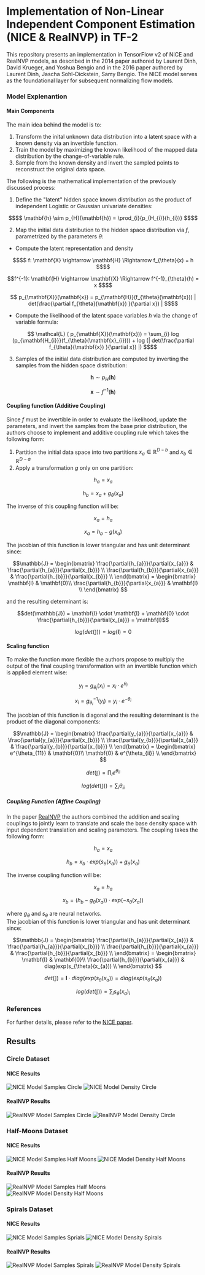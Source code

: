 # Implementation of Non-Linear Independent Component Estimation (NICE & RealNVP) in TF-2 
This repository presents an implementation in TensorFlow v2 of NICE and RealNVP models, as described in the 2014 paper authored by Laurent Dinh,
David Krueger, and Yoshua Bengio and in the 2016 paper authored by Laurent Dinh, Jascha Sohl-Dickstein, Samy Bengio. The NICE model serves as the foundational layer for subsequent normalizing flow models.
### Model Explenantion
#### Main Components
The main idea behind the model is to:
1. Transform the inital unknown data distribution into a latent space with a known density via an invertible function.
2. Train the model by maximizing the known likelihood of the mapped data distribution by the change-of-variable rule.
3. Sample from the known density and invert the sampled points to reconstruct the original data space. 

The following is the mathematical implementation of the previously discussed process:
1. Define the "latent" hidden space known distribution as the product of independent Logistic or Gaussian univariate densities: </br>
```math
$$ \mathbf{h} \sim  p_{H}(\mathbf{h}) = \prod_{i}{p_{H_{i}}(h_{i})}  $$
```
2. Map the initial data distribution to the hidden space distribution via $f$, parametrized by the parameters $\theta$: </br>
  + Compute the latent representation and density
```math
$$ f: \mathbf{X} \rightarrow \mathbf{H} \Rightarrow f_{\theta}(x) = h $$
```

```math
f^{-1}: \mathbf{H} \rightarrow \mathbf{X} \Rightarrow f^{-1}_{\theta}(h) = x $$
```

```math
 p_{\mathbf{X}}(\mathbf{x}) =   p_{\mathbf{H}}(f_{\theta}(\mathbf{x})) | det(\frac{\partial f_{\theta}(\mathbf{x}) }{\partial x}) | $$
```
  + Compute the likelihood of the latent space variables $h$ via the change of
   variable formula: </br>
```math
 \mathcal{L} ( p_{\mathbf{X}}(\mathbf{x}))  =  \sum_{i} log (p_{\mathbf{H_{i}}}(f_{\theta}(\mathbf{x}_{i}))) +  log (| det(\frac{\partial f_{\theta}(\mathbf{x}) }{\partial x}) |) $$
```

3. Samples of the initial data distribution are computed by inverting the samples from the hidden space distribution:
```math
 \mathbf{h} \sim  p_{H}(\mathbf{h}) 
```
```math
 \mathbf{x} \sim  f^{-1}(\mathbf{h})
```
#### Coupling function (Additive Coupling)
Since $f$ must be invertible in order to evaluate the likelihood, update the parameters, and invert the samples from the base prior distribution, the authors choose to implement 
and additive coupling rule which takes the following form: 
1. Partition the initial data space into two partitions $x_{a}\in\mathbb{R}^{D-b}$ and $x_{b}\in\mathbb{R}^{D-a}$
2. Apply a transformation $g$ only on one partition:
```math
 h_{a} = x_{a} 
```
```math
 h_{b} = x_{a} + g_{\theta}(x_{a}) 
```
The inverse of this coupling function will be:
```math
 x_{a}  = h_{a}
```
```math
 x_{a} = h_{b} - g(x_{a}) 
```
The jacobian of this function is lower triangular and has unit determinant since:
```math
\mathbb{J} =
\begin{bmatrix}
 \frac{\partial{h_{a}}}{\partial{x_{a}}} & \frac{\partial{h_{a}}}{\partial{x_{b}}} \\ 
 \frac{\partial{h_{b}}}{\partial{x_{a}}} & \frac{\partial{h_{b}}}{\partial{x_{b}}} \\ 
\end{bmatrix} =

\begin{bmatrix}
 \mathbf{I} & \mathbf{0}\\ 
 \frac{\partial{h_{b}}}{\partial{x_{a}}} & \mathbf{I} \\ 
\end{bmatrix} 
```
and the resulting determinant is:
```math
det(\mathbb{J}) =  \mathbf{I} \cdot \mathbf{I}  + \mathbf{0} \cdot \frac{\partial{h_{b}}}{\partial{x_{a}}} = \mathbf{I}
```
```math
log(det(\mathbb{J})) =  log(\mathbf{I}) = 0
```

#### Scaling function
To make the function more flexible the authors propose to multiply the output of the final coupling transformation with an invertible function which is applied element wise:
```math
y_{i} = g_{\theta_{i}}(x_{i}) = x_{i} \cdot e^{\theta_{i}}
```
```math
x_{i} = g^{-1}_{\theta_{i}}(y_{i}) = y_{i} \cdot e^{-\theta_{i}}
```
The jacobian of this function is diagonal and the resulting determinant is the product of the diagonal components:
```math
\mathbb{J} =
\begin{bmatrix}
 \frac{\partial{y_{a}}}{\partial{x_{a}}} & \frac{\partial{y_{a}}}{\partial{x_{b}}} \\ 
 \frac{\partial{y_{b}}}{\partial{x_{a}}} & \frac{\partial{y_{b}}}{\partial{x_{b}}} \\ 
\end{bmatrix} =

\begin{bmatrix}
 e^{\theta_{11}} & \mathbf{0}\\ 
 \mathbf{0} & e^{\theta_{ii}} \\ 
\end{bmatrix} 
```
```math
det(\mathbb{J}) =  \prod_{i} e^{\theta_{ii}}
```
```math
log(det(\mathbb{J})) =  \sum_{i}\theta_{ii}
```

##### Coupling Function (Affine Coupling)
In the paper [RealNVP](https://arxiv.org/abs/1605.08803) the authors combined the addition and scaling couplings to jointly learn to translate and scale the base density space with input dependent translation and scaling parameters. 
The coupling takes the following form: 
```math
h_{a} = x_{a} 
```
```math
h_{b} = x_{b}  \cdot exp(s_{\theta}(x_{a}))  + g_{\theta}(x_{a}) 
```
The inverse coupling function will be:

```math
x_{a} = h_{a}
```
```math
x_{b} = (h_{b} - g_{\theta}(x_{a})) \cdot exp(-s_{\theta}(x_{a}))
```
where $g_{\theta}$ and $s_{\theta}$ are neural networks. <br/>
The jacobian of this function is lower triangular and has unit determinant since:
```math
\mathbb{J} =
\begin{bmatrix}
 \frac{\partial{h_{a}}}{\partial{x_{a}}} & \frac{\partial{h_{a}}}{\partial{x_{b}}} \\ 
 \frac{\partial{h_{b}}}{\partial{x_{a}}} & \frac{\partial{h_{b}}}{\partial{x_{b}}} \\ 
\end{bmatrix} =

\begin{bmatrix}
 \mathbf{I} & \mathbf{0}\\ 
 \frac{\partial{h_{b}}}{\partial{x_{a}}} & diag(exp(s_{\theta}(x_{a})) \\ 
\end{bmatrix} 
```
```math
det(\mathbb{J}) =  \mathbf{I} \cdot diag(exp(s_{\theta}(x_{a})) =  diag(exp(s_{\theta}(x_{a}))
```
```math
log(det(\mathbb{J})) =  \sum_{i} s_{\theta}(x_{a})_{i}
```
### References

For further details, please refer to the [NICE paper](https://arxiv.org/abs/1410.8516).

## Results 
### Circle Dataset 
#### NICE Results
![NICE Model Samples Circle](https://github.com/claCase/NormalizingFlow/blob/master/figures/circles/NICE%20(Trained)%20-%20True%20vs%20Model%20Samples.png)
![NICE Model Density Circle](https://github.com/claCase/NormalizingFlow/blob/master/figures/circles/NICE%20-%20Samples%20from%20Trained%20Model.png)
#### RealNVP Results
![RealNVP Model Samples Circle](https://github.com/claCase/NormalizingFlow/blob/master/figures/circles/RealNVP%20(Trained)%20-%20True%20vs%20Model%20Samples.png)
![RealNVP Model Density Circle](https://github.com/claCase/NormalizingFlow/blob/master/figures/circles/RealNVP%20-%20Samples%20from%20Trained%20Model.png)

### Half-Moons Dataset 
#### NICE Results
![NICE Model Samples Half Moons](https://github.com/claCase/NormalizingFlow/blob/master/figures/moons/NICE%20(Trained)%20-%20True%20vs%20Model%20Samples.png)
![NICE Model Density Half Moons](https://github.com/claCase/NormalizingFlow/blob/master/figures/moons/NICE%20-%20Samples%20from%20Trained%20Model.png)
#### RealNVP Results 
![RealNVP Model Samples Half Moons](https://github.com/claCase/NormalizingFlow/blob/master/figures/moons/RealNVP%20(Trained)%20-%20True%20vs%20Model%20Samples.png)
![RealNVP Model Density Half Moons](https://github.com/claCase/NormalizingFlow/blob/master/figures/moons/RealNVP%20-%20Samples%20from%20Trained%20Model.png)

### Spirals Dataset 
#### NICE Results 
![NICE Model Samples Sprials](https://github.com/claCase/NormalizingFlow/blob/master/figures/spirals/NICE%20(Trained)%20-%20True%20vs%20Model%20Samples.png)
![NICE Model Density Spirals](https://github.com/claCase/NormalizingFlow/blob/master/figures/spirals/NICE%20-%20Samples%20from%20Trained%20Model.png)
#### RealNVP Results 
![RealNVP Model Samples Spirals](https://github.com/claCase/NormalizingFlow/blob/master/figures/spirals/RealNVP%20(Trained)%20-%20True%20vs%20Model%20Samples.png)
![RealNVP Model Density Spirals](https://github.com/claCase/NormalizingFlow/blob/master/figures/spirals/RealNVP%20-%20Samples%20from%20Trained%20Model.png)
